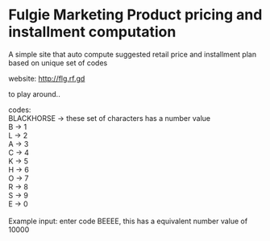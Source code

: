 # Fulgie Marketing Product pricing and installment computation
A simple site that auto compute suggested retail price and installment plan based on unique set of codes

website: http://flg.rf.gd

to play around..

codes: <br/>
BLACKHORSE -> these set of characters has a number value
<br/>
B -> 1 <br/>
L -> 2 <br/>
A -> 3 <br/>
C -> 4 <br/>
K -> 5 <br/>
H -> 6 <br/>
O -> 7 <br/>
R -> 8 <br/>
S -> 9 <br/>
E -> 0 <br/>
<br/>
Example input: enter code BEEEE, this has a equivalent number value of 10000






